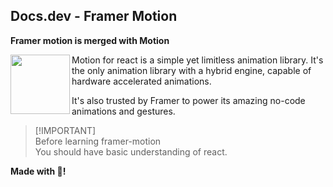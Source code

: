 ## Docs.dev - Framer Motion
**Framer motion is merged with Motion**

<img src="https://github.com/Ninja-Vikash/web_assets/blob/main/icons_svg/FRAMER.svg" height="95px" align="left">

Motion for react is a simple yet limitless animation library. It's the only animation library with a hybrid engine, capable of hardware accelerated animations.

It's also trusted by Framer to power its amazing no-code animations and gestures.

> [!IMPORTANT]\
> Before learning framer-motion\
> You should have basic understanding of react.

**Made with 💖!**